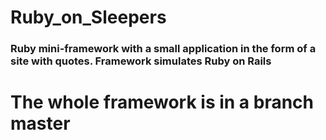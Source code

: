 # Ruby_on_Sleepers
### Ruby mini-framework with a small application in the form of a site with quotes. Framework simulates Ruby on Rails

The whole framework is in a branch master
=========================================
